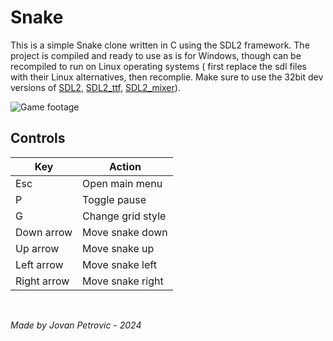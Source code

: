 # Snake

This is a simple Snake clone written in C using the SDL2 framework. The project is compiled and ready to use as is for Windows, though can be recompiled to run on Linux operating systems ( first replace the sdl files with their Linux alternatives, then recomplie. Make sure to use the 32bit dev versions of [SDL2](https://github.com/libsdl-org/SDL/releases), [SDL2_ttf](https://github.com/libsdl-org/SDL_ttf/releases), [SDL2_mixer](https://github.com/libsdl-org/SDL_mixer/releases)).

![Game footage](https://media.giphy.com/media/v1.Y2lkPTc5MGI3NjExYzF1aWFwcXJ1ZnFyaGp0bmh6NWRrZ3JiNmgwa2dldTg3Y2I4aTAxayZlcD12MV9pbnRlcm5hbF9naWZfYnlfaWQmY3Q9Zw/xwcYoNL36CLzCGA0Ab/giphy.gif)

## Controls

| Key         | Action            |
| ----------- | ----------------- |
| Esc         | Open main menu    |
| P           | Toggle pause      |
| G           | Change grid style |
| Down arrow  | Move snake down   |
| Up arrow    | Move snake up     |
| Left arrow  | Move snake left   |
| Right arrow | Move snake right  |

&nbsp;
&nbsp;

_Made by Jovan Petrovic - 2024_
